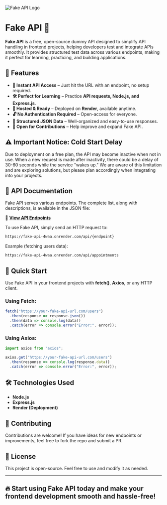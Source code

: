 ![Fake API Logo](https://github.com/rax-2/Fake-API/blob/main/public/assets/Fake_API_logo.png?raw=true)

# Fake API 🚀  

**Fake API** is a free, open-source dummy API designed to simplify API handling in frontend projects, helping developers test and integrate APIs smoothly. It provides structured test data across various endpoints, making it perfect for learning, practicing, and building applications.  

## 🌟 Features  

- **🚀 Instant API Access** – Just hit the URL with an endpoint, no setup required.  
- **🛠️ Perfect for Learning** – Practice **API requests, Node.js, and Express.js**.  
- **📡 Hosted & Ready** – Deployed on **Render**, available anytime.  
- **🔓 No Authentication Required** – Open-access for everyone.  
- **📂 Structured JSON Data** – Well-organized and easy-to-use responses.  
- **🤝 Open for Contributions** – Help improve and expand Fake API.

  
## ⚠️ Important Notice: Cold Start Delay

Due to deployment on a free plan, the API may become inactive when not in use. When a new request is made after inactivity, there could be a delay of 30-60 seconds while the service "wakes up." We are aware of this limitation and are exploring solutions, but please plan accordingly when integrating into your projects.

## 📌 API Documentation  

Fake API serves various endpoints. The complete list, along with descriptions, is available in the JSON file:  

📄 **[View API Endpoints](https://github.com/rax-2/Fake-API/blob/main/apis.json)**  

To use Fake API, simply send an HTTP request to:  

```bash
https://fake-api-4waa.onrender.com/api/{endpoint}
```

Example (fetching users data):  

```bash
https://fake-api-4waa.onrender.com/api/appointments
```

## 🚀 Quick Start  

Use Fake API in your frontend projects with **fetch()**, **Axios**, or any HTTP client.  

### Using Fetch:  

```js
fetch("https://your-fake-api-url.com/users")
  .then(response => response.json())
  .then(data => console.log(data))
  .catch(error => console.error("Error:", error));
```

### Using Axios:  

```js
import axios from "axios";

axios.get("https://your-fake-api-url.com/users")
  .then(response => console.log(response.data))
  .catch(error => console.error("Error:", error));
```

## 🛠️ Technologies Used  

- **Node.js**  
- **Express.js**  
- **Render (Deployment)**  

## 🤝 Contributing  

Contributions are welcome! If you have ideas for new endpoints or improvements, feel free to fork the repo and submit a PR.  

## 📜 License  

This project is open-source. Feel free to use and modify it as needed.  


---
🔥 **Start using Fake API today and make your frontend development smooth and hassle-free!**  
---
